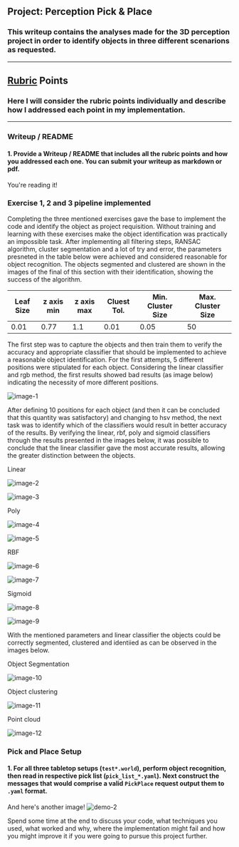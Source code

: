 ## Project: Perception Pick & Place
### This writeup contains the analyses made for the 3D perception project in order to identify objects in three different scenarions as requested.

---

## [Rubric](https://review.udacity.com/#!/rubrics/1067/view) Points
### Here I will consider the rubric points individually and describe how I addressed each point in my implementation.  

---
### Writeup / README

#### 1. Provide a Writeup / README that includes all the rubric points and how you addressed each one.  You can submit your writeup as markdown or pdf.  

You're reading it!

### Exercise 1, 2 and 3 pipeline implemented 

Completing the three mentioned exercises gave the base to implement the code and identify the object as project requisition. Without training and learning with these exercises make the object identification was practically an impossible task. After implementing all filtering steps, RANSAC algorithm, cluster segmentation and a lot of try and error, the parameters presneted in the table below were achieved and considered reasonable for object recognition. The objects segmented and clustered are shown in the images of the final of this section with their identification, showing the success of the algorithm.

Leaf Size | z axis min | z axis max | Cluest Tol. | Min. Cluster Size | Max. Cluster Size 
--- | --- | --- | --- | --- | ---
0.01 | 0.77 | 1.1 | 0.01 | 0.05 | 50 | 1500 

The first step was to capture the objects and then train them to verify the accuracy and appropriate classifier that should be implemented to achieve a reasonable object identification. For the first attempts, 5 different positions were stipulated for each object. Considering the linear classifier and rgb method, the first results showed bad results (as image below) indicating the necessity of more different positions. 

![image-1](https://github.com/gcrodriguez/3D-Perception-Project/blob/master/exercicio3_confusematrix_com_histogram_5capturas_rgb_linear.png)

After defining 10 positions for each object (and then it can be concluded that this quantity was satisfactory) and changing to hsv method, the next task was to identify which of the classifiers would result in better accuracy of the results. By verifying the linear, rbf, poly and sigmoid classifiers through the results presented in the images below, it was possible to conclude that the linear classifier gave the most accurate results, allowing the greater distinction between the objects.

Linear

![image-2](https://github.com/gcrodriguez/3D-Perception-Project/blob/master/exercicio3_confusematrix_com_histogram_10capturas_hsv_linear.png)

![image-3](https://github.com/gcrodriguez/3D-Perception-Project/blob/master/results_com_histogram_10capturas_hsv_linear.png)

Poly

![image-4](https://github.com/gcrodriguez/3D-Perception-Project/blob/master/exercicio3_confusematrix_com_histogram_10capturas_hsv_poly.png)

![image-5](https://github.com/gcrodriguez/3D-Perception-Project/blob/master/results_com_histogram_10capturas_hsv_poly.png)

RBF

![image-6](https://github.com/gcrodriguez/3D-Perception-Project/blob/master/exercicio3_confusematrix_com_histogram_10capturas_hsv_rbf.png)

![image-7](https://github.com/gcrodriguez/3D-Perception-Project/blob/master/results_com_histogram_10capturas_hsv_rbf.png)

Sigmoid

![image-8](https://github.com/gcrodriguez/3D-Perception-Project/blob/master/exercicio3_confusematrix_com_histogram_10capturas_hsv_sigmoid.png)

![image-9](https://github.com/gcrodriguez/3D-Perception-Project/blob/master/results_com_histogram_10capturas_hsv_sigmoid.png)

With the mentioned parameters and linear classifier the objects could be correctly segmented, clustered and identiied as can be observed in the images below.

Object Segmentation

![image-10](https://github.com/gcrodriguez/3D-Perception-Project/blob/master/object_recon.png)

Object clustering

![image-11](https://github.com/gcrodriguez/3D-Perception-Project/blob/master/object_recon_cluster.png)

Point cloud

![image-12](https://github.com/gcrodriguez/3D-Perception-Project/blob/master/point_cloud.png)

### Pick and Place Setup

#### 1. For all three tabletop setups (`test*.world`), perform object recognition, then read in respective pick list (`pick_list_*.yaml`). Next construct the messages that would comprise a valid `PickPlace` request output them to `.yaml` format.

And here's another image! 
![demo-2](https://user-images.githubusercontent.com/20687560/28748286-9f65680e-7468-11e7-83dc-f1a32380b89c.png)

Spend some time at the end to discuss your code, what techniques you used, what worked and why, where the implementation might fail and how you might improve it if you were going to pursue this project further.  



